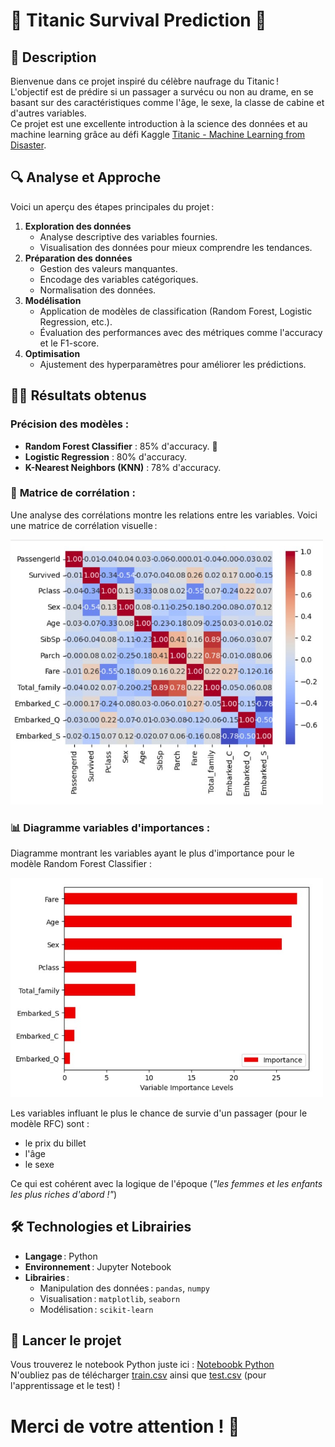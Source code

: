 # 🚢 Titanic Survival Prediction 🚢

## 🎯 Description
Bienvenue dans ce projet inspiré du célèbre naufrage du Titanic !   
L'objectif est de prédire si un passager a survécu ou non au drame, en se basant sur des caractéristiques comme l'âge, le sexe, la classe de cabine et d'autres variables.  
Ce projet est une excellente introduction à la science des données et au machine learning grâce au défi Kaggle [Titanic - Machine Learning from Disaster](https://www.kaggle.com/competitions/titanic/overview). 


## 🔍 Analyse et Approche
Voici un aperçu des étapes principales du projet :
1. **Exploration des données**   
   - Analyse descriptive des variables fournies.  
   - Visualisation des données pour mieux comprendre les tendances. 
2. **Préparation des données**  
   - Gestion des valeurs manquantes.  
   - Encodage des variables catégoriques.  
   - Normalisation des données.  
3. **Modélisation**   
   - Application de modèles de classification (Random Forest, Logistic Regression, etc.).  
   - Évaluation des performances avec des métriques comme l'accuracy et le F1-score.  
4. **Optimisation**  
   - Ajustement des hyperparamètres pour améliorer les prédictions.

## 🚣‍♀️ Résultats obtenus

### **Précision des modèles** :
- **Random Forest Classifier** : 85% d'accuracy. 🌟
- **Logistic Regression** : 80% d'accuracy.
- **K-Nearest Neighbors (KNN)** : 78% d'accuracy.

### 🧬 **Matrice de corrélation** :
Une analyse des corrélations montre les relations entre les variables. Voici une matrice de corrélation visuelle :

<img src="matrice.jpg" alt="Description de l'image" width="500"/>

###  📊 **Diagramme variables d'importances** :
Diagramme montrant les variables ayant le plus d'importance pour le modèle Random Forest Classifier :

<img src="importance.jpg" alt="Description de l'image" width="500"/>

Les variables influant le plus le chance de survie d'un passager (pour le modèle RFC) sont : 
- le prix du billet
- l'âge
- le sexe
 
Ce qui est cohérent avec la logique de l'époque (*"les femmes et les enfants les plus riches d'abord !"*)

## 🛠️ Technologies et Librairies
- **Langage** : Python 
- **Environnement** : Jupyter Notebook 
- **Librairies** :
  - Manipulation des données : `pandas`, `numpy`
  - Visualisation : `matplotlib`, `seaborn`
  - Modélisation : `scikit-learn`

## 🚀 Lancer le projet
Vous trouverez le notebook Python juste ici : [Noteboobk Python](Titanic_Kaggle.ipynb)  
N'oubliez pas de télécharger [train.csv](train.csv) ainsi que [test.csv](test.csv) (pour l'apprentissage et le test) !

# Merci de votre attention ! 🤝
